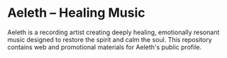 # Aeleth – Healing Music

Aeleth is a recording artist creating deeply healing, emotionally resonant music designed to restore the spirit and calm the soul. This repository contains web and promotional materials for Aeleth's public profile.
